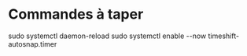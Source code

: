 # Commandes à taper
sudo systemctl daemon-reload
sudo systemctl enable --now timeshift-autosnap.timer

